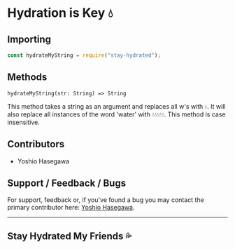 # Hydration is Key 💧

## Importing
```js
const hydrateMyString = require("stay-hydrated");
```

## Methods
`hydrateMyString(str: String) => String`

This method takes a string as an argument and replaces all w's with 💧. It will also replace all instances of the word 'water' with 💧💧💧💧💧. This method is case insensitive.

## Contributors
* Yoshio Hasegawa


## Support / Feedback / Bugs
For support, feedback or, if you've found a bug you may contact the primary contributor here: [Yoshio Hasegawa](mailto:yoshio.seisuke.hasegawa@gmail.com).

___
## Stay Hydrated My Friends 💦 